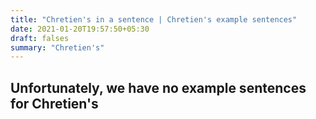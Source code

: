 ```yaml
---
title: "Chretien's in a sentence | Chretien's example sentences"
date: 2021-01-20T19:57:50+05:30
draft: falses
summary: "Chretien's"
---
```

## Unfortunately, we have no example sentences for Chretien's                 
